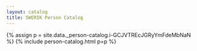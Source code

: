 ```yaml
---
layout: catalog
title: SWERIK Person Catalog
---
```

{% assign p = site.data._person-catalog.i-GCJVTREcJGRyYmFdeMbNaN %}
{% include person-catalog.html p=p %}

